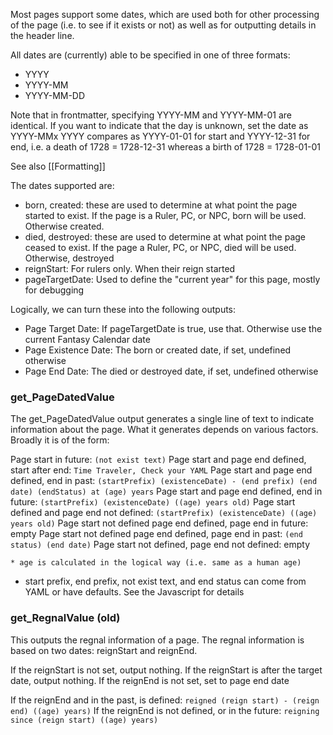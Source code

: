 Most pages support some dates, which are used both for other processing of the page (i.e. to see if it exists or not) as well as for outputting details in the header line.

All dates are (currently) able to be specified in one of three formats:
* YYYY
* YYYY-MM
* YYYY-MM-DD

Note that in frontmatter, specifying YYYY-MM and YYYY-MM-01 are identical. If you want to indicate that the day is unknown, set the date as YYYY-MMx
YYYY compares as YYYY-01-01 for start and YYYY-12-31 for end, i.e. a death of 1728 = 1728-12-31 whereas a birth of 1728 = 1728-01-01

See also [[Formatting]]

The dates supported are:

* born, created: these are used to determine at what point the page started to exist. If the page is a Ruler, PC, or NPC, born will be used. Otherwise created.
* died, destroyed: these are used to determine at what point the page ceased to exist. If the page a Ruler, PC, or NPC, died will be used. Otherwise, destroyed
* reignStart: For rulers only. When their reign started
* pageTargetDate: Used to define the "current year" for this page, mostly for debugging

Logically, we can turn these into the following outputs:

* Page Target Date: If pageTargetDate is true, use that. Otherwise use the current Fantasy Calendar date
* Page Existence Date: The born or created date, if set, undefined otherwise
* Page End Date: The died or destroyed date, if set, undefined otherwise
### get_PageDatedValue

The get_PageDatedValue output generates a single line of text to indicate information about the page. What it generates depends on various factors. Broadly it is of the form:

Page start in future:  ```(not exist text)```
Page start and page end defined, start after end: ```Time Traveler, Check your YAML```
Page start and page end defined, end in past: ```(startPrefix) (existenceDate) - (end prefix) (end date) (endStatus) at (age) years```
Page start and page end defined, end in future: ```(startPrefix) (existenceDate) ((age) years old)```
Page start defined and page end not defined: ```(startPrefix) (existenceDate) ((age) years old)```
Page start not defined page end defined, page end in future: empty
Page start not defined page end defined, page end in past: ```(end status) (end date)```
Page start not defined, page end not defined: empty

	* age is calculated in the logical way (i.e. same as a human age)
* start prefix, end prefix, not exist text, and end status can come from YAML or have defaults. See the Javascript for details

### get_RegnalValue (old)

This outputs the regnal information of a page. The regnal information is based on two dates: reignStart and reignEnd.

If the reignStart is not set, output nothing.
If the reignStart is after the target date, output nothing.
If the reignEnd is not set, set to page end date

If the reignEnd and in the past, is defined: ```reigned (reign start) - (reign end) ((age) years)```
If the reignEnd is not defined, or in the future: ```reigning since (reign start) ((age) years)```